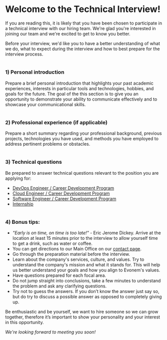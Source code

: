 # Welcome to the Technical Interview!

If you are reading this, it is likely that you have been chosen to participate in a technical interview with our hiring team. We're glad you're interested in joining our team and we're excited to get to know you better.

Before your interview, we'd like you to have a better understanding of what we do, what to expect during the interview and how to best prepare for the interview process.

#
### 1) Personal introduction

Prepare a brief personal introduction that highlights your past academic experiences, interests in particular tools and technologies, hobbies, and goals for the future. The goal of the this section is to give you an opportunity to demonstrate your ability to communicate effectively and to showcase your communicational skills.

#
### 2) Professional experience (if applicable)

Prepare a short summary regarding your professional background, previous projects, technologies you have used, and methods you have employed to address pertinent problems or obstacles.

#
### 3) Technical questions

Be prepared to answer technical questions relevant to the position you are applying for:

- [DevOps Engineer / Career Development Program](technical-questions/devops-engineer.md)
- [Cloud Engineer / Career Development Program](technical-questions/cloud-engineer.md)
- [Software Engineer / Career Development Program](technical-questions/software-engineer.md)
- [Internship](technical-questions/internship.md)

#
### 4) Bonus tips:
- *"Early is on time, on time is too late!"* - Eric Jerome Dickey. Arrive at the location at least 15 minutes prior to the interview to allow yourself time to get a drink, such as water or coffee.
- You can get directions to our Main Office on our [contact page](https://evonem.com/contact).
- Go through the preparation material before the interview.
- Learn about the company's services, culture, and values. Try to understand the company's mission and what it stands for. This will help us better understand your goals and how you align to Evonem's values.
- Have questions prepared for each focal area.
- Do not jump straight into conclusions, take a few minutes to understand the problem and ask any clarifying questions.
- Try not to guess the answers. If you don’t know the answer just say so, but do try to discuss a possible answer as opposed to completely giving up.

Be enthusiastic and be yourself, we want to hire someone so we can grow together, therefore it’s important to show your personality and your interest in this opportunity.

*We're looking forward to meeting you soon!*